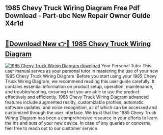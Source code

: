 ## 1985 Chevy Truck Wiring Diagram Free Pdf Download - Part-ubc New Repair Owner Guide X4r1d

# <h2><a href="http://dft87sv.blite.top/?on=1985+Chevy+Truck+Wiring+Diagram">🔗Download New 👉🔴 1985 Chevy Truck Wiring Diagram</a></h2>

[![1985 Chevy Truck Wiring Diagram download](https://i.imgur.com/lujVjoI.png)](http://dft87sv.blite.top/?on=1985+Chevy+Truck+Wiring+Diagram)
Your Personal Tutor This user manual serves as your personal tutor in mastering the use of your new 1985 Chevy Truck Wiring Diagram. Before you start using your 1985 Chevy Truck Wiring Diagram, we recommend reading this user guide carefully. It contains essential information on product setup, operation, maintenance, and troubleshooting, ensuring that you are able to use the product effectively and efficiently. 1985 Chevy Truck Wiring Diagram advanced features include augmented reality, customizable profiles, automatic software updates, and voice recognition, all of which can be accessed and customized through the user interface. We trust that the 1985 Chevy Truck Wiring Diagram has been a comprehensive resource in your efforts to learn the ins and outs of your new device. In case of any queries or concerns, feel free to reach out to our customer service.
